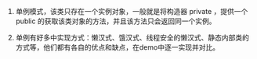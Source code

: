 1) 单例模式，该类只存在一个实例对象，一般就是将构造器 private ，提供一个 public 的获取该类对象的方法，并且该方法只会返回同一个实例。

2) 单例有好多中实现方式：懒汉式、饿汉式、线程安全的懒汉式、静态内部类的方式等，他们都有各自的优点和缺点，在demo中逐一实现并对比。